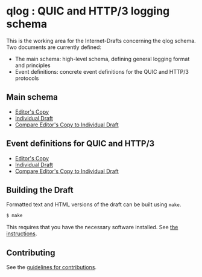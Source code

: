 # qlog : QUIC and HTTP/3 logging schema

This is the working area for the Internet-Drafts concerning the qlog schema.  
Two documents are currently defined:
- The main schema: high-level schema, defining general logging format and principles
- Event definitions: concrete event definitions for the QUIC and HTTP/3 protocols

## Main schema

* [Editor's Copy](https://quiclog.github.io/internet-drafts/#go.draft-marx-qlog-main-schema.html)
* [Individual Draft](https://tools.ietf.org/html/draft-marx-qlog-main-schema)
* [Compare Editor's Copy to Individual Draft](https://quiclog.github.io/internet-drafts/#go.draft-marx-qlog-main-schema.diff)

## Event definitions for QUIC and HTTP/3

* [Editor's Copy](https://quiclog.github.io/internet-drafts/#go.draft-marx-qlog-event-definitions-quic-h3.html)
* [Individual Draft](https://tools.ietf.org/html/draft-marx-qlog-event-definitions-quic-h3)
* [Compare Editor's Copy to Individual Draft](https://quiclog.github.io/internet-drafts/#go.draft-marx-qlog-event-definitions-quic-h3.diff)

## Building the Draft

Formatted text and HTML versions of the draft can be built using `make`.

```sh
$ make
```

This requires that you have the necessary software installed.  See
[the instructions](https://github.com/martinthomson/i-d-template/blob/master/doc/SETUP.md).


## Contributing

See the
[guidelines for contributions](https://github.com/quiclog/internet-drafts/blob/master/CONTRIBUTING.md).
